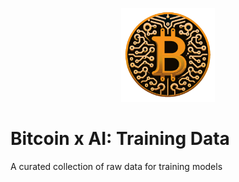<p align="center"><img src="https://github.com/aibtcdev/landing-page/blob/main/public/logos/aibtcdev-logo-sm-250px.png" alt="Bitcoin x AI Logo" width="150px" ></p>

# Bitcoin x AI: Training Data

A curated collection of raw data for training models
